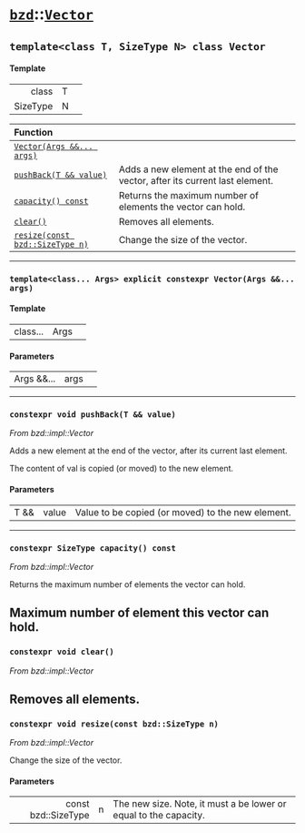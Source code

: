 # [`bzd`](../../index.md)::[`Vector`](../index.md)

## `template<class T, SizeType N> class Vector`

#### Template
||||
|---:|:---|:---|
|class|T||
|SizeType|N||

|Function||
|:---|:---|
|[`Vector(Args &&... args)`](./index.md)||
|[`pushBack(T && value)`](./index.md)|Adds a new element at the end of the vector, after its current last element.|
|[`capacity() const`](./index.md)|Returns the maximum number of elements the vector can hold.|
|[`clear()`](./index.md)|Removes all elements.|
|[`resize(const bzd::SizeType n)`](./index.md)|Change the size of the vector.|
------
### `template<class... Args> explicit constexpr Vector(Args &&... args)`

#### Template
||||
|---:|:---|:---|
|class...|Args||
#### Parameters
||||
|---:|:---|:---|
|Args &&...|args||
------
### `constexpr void pushBack(T && value)`
*From bzd::impl::Vector*

Adds a new element at the end of the vector, after its current last element.

The content of val is copied (or moved) to the new element.
#### Parameters
||||
|---:|:---|:---|
|T &&|value|Value to be copied (or moved) to the new element. |
------
### `constexpr SizeType capacity() const`
*From bzd::impl::Vector*

Returns the maximum number of elements the vector can hold.

Maximum number of element this vector can hold.
------
### `constexpr void clear()`
*From bzd::impl::Vector*

Removes all elements.
------
### `constexpr void resize(const bzd::SizeType n)`
*From bzd::impl::Vector*

Change the size of the vector.
#### Parameters
||||
|---:|:---|:---|
|const bzd::SizeType|n|The new size. Note, it must a be lower or equal to the capacity. |
